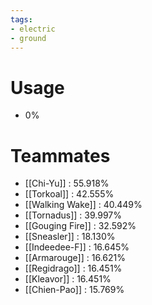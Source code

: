 ```yaml
---
tags:
- electric
- ground
---
```

# Usage
- 0%
# Teammates
- [[Chi-Yu]] : 55.918%
- [[Torkoal]] : 42.555%
- [[Walking Wake]] : 40.449%
- [[Tornadus]] : 39.997%
- [[Gouging Fire]] : 32.592%
- [[Sneasler]] : 18.130%
- [[Indeedee-F]] : 16.645%
- [[Armarouge]] : 16.621%
- [[Regidrago]] : 16.451%
- [[Kleavor]] : 16.451%
- [[Chien-Pao]] : 15.769%